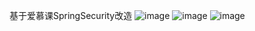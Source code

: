 基于爱慕课SpringSecurity改造
 ![image](https://github.com/laungcisin/layui-spring-security/tree/master/laungcisin-security/1.png)
 ![image](https://github.com/laungcisin/layui-spring-security/tree/master/laungcisin-security/2.png)
 ![image](https://github.com/laungcisin/layui-spring-security/tree/master/laungcisin-security/3.png)